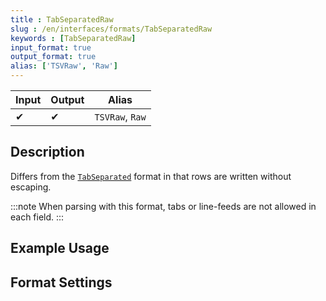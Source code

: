 ```yaml
---
title : TabSeparatedRaw
slug : /en/interfaces/formats/TabSeparatedRaw
keywords : [TabSeparatedRaw]
input_format: true
output_format: true
alias: ['TSVRaw', 'Raw']
---
```


| Input | Output | Alias           |
|-------|--------|-----------------|
| ✔     | ✔      | `TSVRaw`, `Raw` |

## Description

Differs from the [`TabSeparated`](/en/interfaces/formats/TabSeparated) format in that rows are written without escaping.

:::note
When parsing with this format, tabs or line-feeds are not allowed in each field.
:::

## Example Usage

## Format Settings

